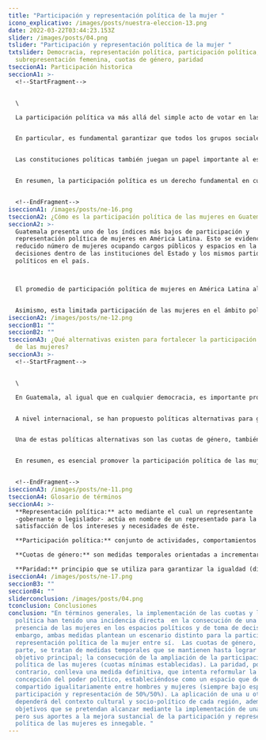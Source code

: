 ```yaml
---
title: "Participación y representación política de la mujer "
icono_explicativo: /images/posts/nuestra-eleccion-13.png
date: 2022-03-22T03:44:23.153Z
slider: /images/posts/04.png
tslider: "Participación y representación política de la mujer "
txtslider: Democracia, representación política, participación política,
  subrepresentación femenina, cuotas de género, paridad
tseccionA1: Participación historica
seccionA1: >-
  <!--StartFragment-->


  \

  La participación política va más allá del simple acto de votar en las elecciones. Incluye una amplia gama de actividades que los ciudadanos pueden llevar a cabo de manera individual o colectiva para influir en las decisiones políticas de su sociedad. Es un derecho fundamental en cualquier democracia y es esencial para garantizar la calidad de la misma. La participación política no se limita al sufragio, sino que abarca diversas acciones que pueden realizar los ciudadanos para ser parte activa en la toma de decisiones. Esto es esencial para que el sistema político sea legítimo y eficaz. Además, la representación política, donde se eligen representantes para abogar por los intereses comunes, es un componente crucial de la democracia. 


  En particular, es fundamental garantizar que todos los grupos sociales, incluyendo a las mujeres, tengan igualdad de oportunidades para participar en la política. Esto se refleja en tratados de derechos humanos y acuerdos políticos a nivel internacional. Por ejemplo, la Carta Democrática Interamericana enfatiza la importancia de la plena y equitativa participación de las mujeres en la política.


  Las constituciones políticas también juegan un papel importante al establecer normas sobre la igualdad de género en la participación política. Esto abarca desde el derecho de todas las personas a participar en igualdad de condiciones hasta las reglas electorales y los compromisos internacionales en materia de derechos humanos.


  En resumen, la participación política es un derecho fundamental en cualquier democracia y no se limita al voto. Es esencial para garantizar la legitimidad y eficacia del sistema político, y se deben tomar medidas para asegurar la igualdad de oportunidades para todos los grupos sociales, incluyendo a las mujeres.


  <!--EndFragment-->
iseccionA1: /images/posts/ne-16.png
tseccionA2: ¿Cómo es la participación política de las mujeres en Guatemala?
seccionA2: >-
  Guatemala presenta uno de los índices más bajos de participación y
  representación política de mujeres en América Latina. Esto se evidencia en un
  reducido número de mujeres ocupando cargos públicos y espacios en la toma de
  decisiones dentro de las instituciones del Estado y los mismos partidos
  políticos en el país. 



  El promedio de participación política de mujeres en América Latina alcanza el 30.6%, mientras que en Guatemala, los porcentajes de representación de mujeres en el Congreso son de únicamente el 19.3%. Asimismo, en el ámbito municipal, la representación política de las mujeres, entendida como alcaldesas electas para el período 2020-2024, es solamente del 3.54%. Esta participación política tan limitada, en un país donde el 51% de la población y el 54% del padrón electoral es femenino, evidencia condiciones de discriminación histórica hacia las mujeres y las carencias de un sistema político que ha sido incapaz de representar los intereses de este sector poblacional.


  Asimismo, esta limitada participación de las mujeres en el ámbito político está relacionada con una serie de barreras y techos estructurales de ámbito cultural, socioeconómico y político.
iseccionA2: /images/posts/ne-12.png
seccionB1: ""
seccionB2: ""
tseccionA3: ¿Qué alternativas existen para fortalecer la participación política
  de las mujeres?
seccionA3: >-
  <!--StartFragment-->


  \

  En Guatemala, al igual que en cualquier democracia, es importante promover la participación activa de las mujeres en la política. Esto se basa en la idea de representación, que implica que los diversos grupos sociales estén presentes en los órganos de toma de decisiones y que sus intereses sean considerados por quienes los representan.


  A nivel internacional, se han propuesto políticas alternativas para garantizar la representación de las mujeres en la política. Estas políticas buscan tanto la representación "descriptiva", es decir, que las mujeres estén presentes en los cargos de toma de decisiones, como la representación "sustantiva", que implica que sus intereses sean defendidos por quienes las representan.


  Una de estas políticas alternativas son las cuotas de género, también conocidas como medidas de discriminación positiva. Estas cuotas obligan a los partidos políticos a reservar un número o porcentaje específico de candidaturas o escaños para las mujeres. Su objetivo es garantizar que las mujeres tengan igualdad de oportunidades en la política y aumentar su presencia en los cargos de representación y toma de decisiones. Más de 120 países en todo el mundo han implementado cuotas de género, algunas establecen un número fijo de candidaturas para mujeres, mientras que otras utilizan porcentajes que varían entre el 20% y el 40%. Estas medidas pueden aumentar gradualmente según la legislación vigente.


  En resumen, es esencial promover la participación política de las mujeres en Guatemala y en todo el mundo, y las cuotas de género son una de las herramientas utilizadas para lograrlo. Estas políticas buscan garantizar la igualdad de oportunidades y la representación de las mujeres en la toma de decisiones políticas.


  <!--EndFragment-->
iseccionA3: /images/posts/ne-11.png
tseccionA4: Glosario de términos
seccionA4: >-
  **Representación política:** acto mediante el cual un representante
  -gobernante o legislador- actúa en nombre de un representado para la
  satisfacción de los intereses y necesidades de éste.

  **Participación política:** conjunto de actividades, comportamientos y acciones que de manera individual o colectiva suceden dentro de una sociedad a través de individuos, colectivos y partidos con el fin de demandar, influir o formar parte del proceso de toma de decisión política.

  **Cuotas de género:** son medidas temporales orientadas a incrementar el número de candidaturas de mujeres en las instituciones de representación. 

  **Paridad:** principio que se utiliza para garantizar la igualdad (distribución 50/50 en las listas) entre hombres y mujeres en el acceso a puestos de representación política.
iseccionA4: /images/posts/ne-17.png
seccionB3: ""
seccionB4: ""
sliderconclusion: /images/posts/04.png
tconclusion: Conclusiones
conclusion: "En términos generales, la implementación de las cuotas y la paridad
  política han tenido una incidencia directa  en la consecución de una mayor
  presencia de las mujeres en los espacios políticos y de toma de decisión. Sin
  embargo, ambas medidas plantean un escenario distinto para la participación y
  representación política de la mujer entre sí.  Las cuotas de género, por su
  parte, se tratan de medidas temporales que se mantienen hasta lograr su
  objetivo principal; la consecución de la ampliación de la participación
  política de las mujeres (cuotas mínimas establecidas). La paridad, por el
  contrario, conlleva una medida definitiva, que intenta reformular la
  concepción del poder político, estableciéndose como un espacio que debe ser
  compartido igualitariamente entre hombres y mujeres (siempre bajo espacios de
  participación y representación de 50%/50%). La aplicación de una u otra medida
  dependerá del contexto cultural y socio-político de cada región, además de los
  objetivos que se pretendan alcanzar mediante la implementación de una u otra,
  pero sus aportes a la mejora sustancial de la participación y representación
  política de las mujeres es innegable. "
---
```


